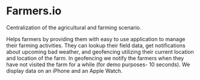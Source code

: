 # Farmers.io

Centralization of the agricultural and farming scenario.

Helps farmers by providing them with easy to use application to manage their farming activities. They can lookup their field data, get notifications about upcoming bad weather, and geofencing utilizing their current location and location of the farm. In geofencing we notify the farmers when they have not visited the farm for a while (for demo purposes- 10 seconds). We display data on an iPhone and an Apple Watch.
